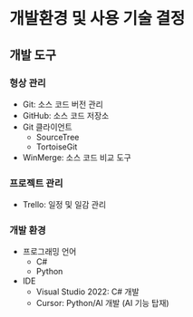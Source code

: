 # 개발환경 및 사용 기술 결정

## 개발 도구

### 형상 관리
- Git: 소스 코드 버전 관리
- GitHub: 소스 코드 저장소
- Git 클라이언트
  - SourceTree
  - TortoiseGit
- WinMerge: 소스 코드 비교 도구

### 프로젝트 관리
- Trello: 일정 및 일감 관리

### 개발 환경
- 프로그래밍 언어
  - C#
  - Python
- IDE
  - Visual Studio 2022: C# 개발
  - Cursor: Python/AI 개발 (AI 기능 탑재)




